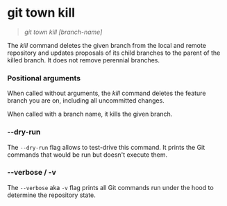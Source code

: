 # git town kill

> _git town kill [branch-name]_

The _kill_ command deletes the given branch from the local and remote repository
and updates proposals of its child branches to the parent of the killed branch.
It does not remove perennial branches.

### Positional arguments

When called without arguments, the _kill_ command deletes the feature branch you
are on, including all uncommitted changes.

When called with a branch name, it kills the given branch.

### --dry-run

The `--dry-run` flag allows to test-drive this command. It prints the Git
commands that would be run but doesn't execute them.

### --verbose / -v

The `--verbose` aka `-v` flag prints all Git commands run under the hood to
determine the repository state.

